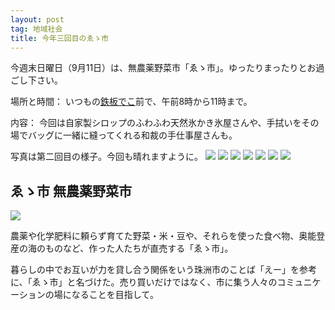 ```yaml
---
layout: post
tag: 地域社会
title: 今年三回目のゑゝ市
---
```

今週末日曜日（9月11日）は、無農薬野菜市「ゑゝ市」。ゆったりまったりとお過ごし下さい。

場所と時間：
いつもの[鉄板でこ](https://www.facebook.com/deko.noto/)前で、午前8時から11時まで。

内容：
今回は自家製シロップのふわふわ天然氷かき氷屋さんや、手拭いをその場でバッグに一緒に縫ってくれる和裁の手仕事屋さんも。

写真は第二回目の様子。今回も晴れますように。
![](https://image.jimcdn.com/app/cms/image/transf/dimension=1920x400:format=jpg/path/sb3abaac21a4556dd/image/i73bb720b7e692699/version/1471215822/image.jpg)
![](https://image.jimcdn.com/app/cms/image/transf/dimension=1920x400:format=jpg/path/sb3abaac21a4556dd/image/i77529f67a3e607b7/version/1471215830/image.jpg)
![](https://image.jimcdn.com/app/cms/image/transf/dimension=1920x400:format=jpg/path/sb3abaac21a4556dd/image/i3dc5e76280041d90/version/1471215895/image.jpg)
![](https://image.jimcdn.com/app/cms/image/transf/dimension=1920x400:format=jpg/path/sb3abaac21a4556dd/image/i67a65f245ff8957a/version/1471215895/image.jpg)
![](https://image.jimcdn.com/app/cms/image/transf/dimension=1920x400:format=jpg/path/sb3abaac21a4556dd/image/ibeac729d4ff68f12/version/1471436836/image.jpg)
![](https://image.jimcdn.com/app/cms/image/transf/dimension=1920x400:format=jpg/path/sb3abaac21a4556dd/image/i59fe5f506eb1a387/version/1471436836/image.jpg)
![](https://image.jimcdn.com/app/cms/image/transf/dimension=1920x400:format=jpg/path/sb3abaac21a4556dd/image/i21d5453337144860/version/1471436836/image.jpg)

## ゑゝ市 無農薬野菜市
[![](https://c2.staticflickr.com/8/7381/27014690916_0aab8c510f.jpg)](http://kobapan.com/blog/2015/08/25/eichi.html)

農薬や化学肥料に頼らず育てた野菜・米・豆や、それらを使った食べ物、奥能登産の海のものなど、作った人たちが直売する「ゑゝ市」。

暮らしの中でお互いが力を貸し合う関係をいう珠洲市のことば「えー」を参考に、「ゑゝ市」と名づけた。売り買いだけではなく、市に集う人々のコミュニケーションの場になることを目指して。
